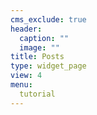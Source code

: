 ```yaml
---
cms_exclude: true
header:
  caption: ""
  image: ""
title: Posts
type: widget_page
view: 4
menu:
  tutorial
---
```


